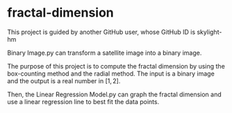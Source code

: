 # fractal-dimension
This project is guided by another GitHub user, whose GitHub ID is skylight-hm

Binary Image.py can transform a satellite image into a binary image.

The purpose of this project is to compute the fractal dimension by using the box-counting method and the radial method. The input is a binary image and the output is a real number in $[1, 2]$.

Then, the Linear Regression Model.py can graph the fractal dimension and use a linear regression line to best fit the data points.
